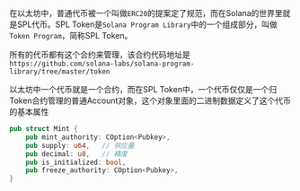 
在以太坊中，普通代币被一个叫做`ERC20`的提案定了规范，而在Solana的世界里就是SPL代币。SPL Token是`Solana Program Library`中的一个组成部分，叫做`Token Program`，简称SPL Token。

所有的代币都有这个合约来管理，该合约代码地址是 `https://github.com/solana-labs/solana-program-library/tree/master/token`

以太坊中一个代币就是一个合约，而在SPL Token中，一个代币仅仅是一个归Token合约管理的普通Account对象，这个对象里面的二进制数据定义了这个代币的基本属性

```rust
pub struct Mint {
    pub mint_authority: COption<Pubkey>,
    pub supply: u64,   // 供应量
    pub decimal: u8,   // 精度
    pub is_initialized: bool,
    pub freeze_authority: COption<Pubkey>,
}
```
